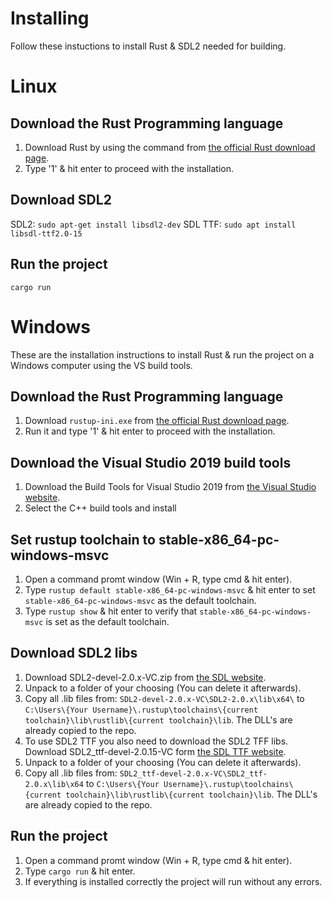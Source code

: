 # Installing

Follow these instuctions to install Rust & SDL2 needed for building.


# Linux

## Download the Rust Programming language

1. Download Rust by using the command from [the official Rust download page](https://www.rust-lang.org/tools/install).
2. Type '1' &  hit enter to proceed with the installation.

## Download SDL2

SDL2: `sudo apt-get install libsdl2-dev`
SDL TTF: `sudo apt install libsdl-ttf2.0-15`

## Run the project

`cargo run`

# Windows

These are the installation instructions to install Rust & run the project on a Windows computer using the VS build tools.

## Download the Rust Programming language

1. Download `rustup-ini.exe` from [the official Rust download page](https://www.rust-lang.org/tools/install).
2. Run it and type '1' &  hit enter to proceed with the installation.

## Download the Visual Studio 2019 build tools

1. Download the Build Tools for Visual Studio 2019 from [the Visual Studio website](https://visualstudio.microsoft.com/downloads/#vstool-2019-family).
2. Select the C++ build tools and install

## Set rustup toolchain to stable-x86_64-pc-windows-msvc

1. Open a command promt window (Win + R, type cmd & hit enter).
2. Type `rustup default stable-x86_64-pc-windows-msvc` & hit enter to set `stable-x86_64-pc-windows-msvc` as the default toolchain.
3. Type `rustup show` & hit enter to verify that `stable-x86_64-pc-windows-msvc` is set as the default toolchain.

## Download SDL2 libs

1. Download SDL2-devel-2.0.x-VC.zip from [the SDL website](http://www.libsdl.org/download-2.0.php).
2. Unpack to a folder of your choosing (You can delete it afterwards).
3. Copy all .lib files from:
`SDL2-devel-2.0.x-VC\SDL2-2.0.x\lib\x64\`
to
`C:\Users\{Your Username}\.rustup\toolchains\{current toolchain}\lib\rustlib\{current toolchain}\lib`. The DLL's are already copied to the repo.
4. To use SDL2 TTF you also need to download the SDL2 TFF libs. Download SDL2_ttf-devel-2.0.15-VC form [the SDL TTF website](https://www.libsdl.org/projects/SDL_ttf/).
5. Unpack to a folder of your choosing (You can delete it afterwards).
6. Copy all .lib files from:
`SDL2_ttf-devel-2.0.x-VC\SDL2_ttf-2.0.x\lib\x64`
to
`C:\Users\{Your Username}\.rustup\toolchains\{current toolchain}\lib\rustlib\{current toolchain}\lib`. The DLL's are already copied to the repo.

## Run the project

1. Open a command promt window (Win + R, type cmd & hit enter).
2. Type `cargo run` & hit enter.
3. If everything is installed correctly the project will run without any errors.

